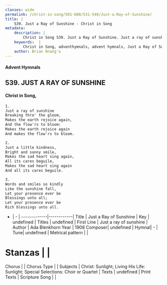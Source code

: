 ```yaml
---
classes: wide
permalink: /christ-in-song/501-600/531-540/Just-a-Ray-of-Sunshine/
title: |
    539. Just a Ray of Sunshine - Christ in Song
metadata:
    description: |
        Christ in Song 539. Just a Ray of Sunshine. Just a ray of sunshine Breaking thro' the gloom, Makes the earth rejoice again, And the flow'rs to bloom: Makes the earth rejoice again And makes the flow'rs to bloom.
    keywords:  |
        Christ in Song, adventhymnals, advent hymnals, Just a Ray of Sunshine, Just a ray of sunshine. 
    author: Brian Onang'o
---
```


#### Advent Hymnals
## 539. JUST A RAY OF SUNSHINE
####  Christ in Song,

```txt
1.
Just a ray of sunshine
Breaking thro' the gloom,
Makes the earth rejoice again,
And the flow'rs to bloom:
Makes the earth rejoice again
And makes the flow'rs to bloom.

2.
Just a little kindness,
Bright and sunny smile,
Makes the sad heart sing again,
All its cares beguile,
Makes the sad heart sing again
And all its cares beguile.

3.
Words and smiles so kindly
Like the sunshine fall,
Let your presence ever be
Blessings unto all;
Let your presence ever be
Rich blessings unto all.

```

- |   -  |
-------------|------------|
Title | Just a Ray of Sunshine |
Key | undefined |
Titles | undefined |
First Line | Just a ray of sunshine |
Author | Ada Blenkhorn
Year | 1908
Composer| undefined |
Hymnal|  - |
Tune| undefined |
Metrical pattern | |
# Stanzas |  |
Chorus |  |
Chorus Type |  |
Subjects | Christ: Sunlight; Living His Life: Sunlight; Special Selections: Choir or Quartet |
Texts | undefined |
Print Texts | 
Scripture Song |  |
    
